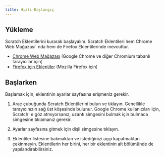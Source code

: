 ```yaml
---
title: Hızlı Başlangıç
---
```


## Yükleme

Scratch Eklentilerini kurarak başlayalım. Scratch Eklentileri hem Chrome Web Mağazası' nda hem de Firefox Eklentilerinde mevcuttur.

- [Chrome Web Mağazası](https://chrome.google.com/webstore/detail/fbeffbjdlemaoicjdapfpikkikjoneco) (Google Chrome ve diğer Chromium tabanlı tarayıcılar için)
- [Firefox için Eklentiler](https://addons.mozilla.org/firefox/addon/scratch-messaging-extension/) (Mozilla Firefox için)

## Başlarken

Başlamak için, eklentinin ayarlar sayfasına erişmeniz gerekir.

<!-- YAPILACAKLAR: Resim ekleyin -->

1. Araç çubuğunda Scratch Eklentilerini bulun ve tıklayın.
   Genellikle tarayıcınızın sağ üst köşesinde bulunur. Google Chrome kullanıcıları için, Scratch' e göz atmıyorsanız, uzantı simgesini bulmak için bulmaca simgesine tıklamanız gerekir.

2. Ayarlar sayfasına gitmek için dişli simgesine tıklayın.

3. Eklentiler listesine bakmaktan ve istediğinizi açıp kapatmaktan çekinmeyin.
   Eklentilerin her birini, her bir eklentinin alt bölümünde de yapılandırabilirsiniz.